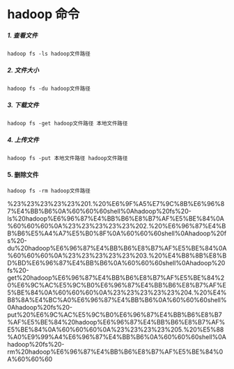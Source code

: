 # hadoop 命令
##### 1. 查看文件

```
hadoop fs -ls hadoop文件路径
```

##### 2. 文件大小

```
hadoop fs -du hadoop文件路径
```

##### 3. 下载文件

```
hadoop fs -get hadoop文件路径 本地文件路径
```

##### 4. 上传文件

```
hadoop fs -put 本地文件路径 hadoop文件路径
```

#### 5. 删除文件

```
hadoop fs -rm hadoop文件路径
```

%23%23%23%23%23%201.%20%E6%9F%A5%E7%9C%8B%E6%96%87%E4%BB%B6%0A%60%60%60shell%0Ahadoop%20fs%20-ls%20hadoop%E6%96%87%E4%BB%B6%E8%B7%AF%E5%BE%84%0A%60%60%60%0A%23%23%23%23%23%202.%20%E6%96%87%E4%BB%B6%E5%A4%A7%E5%B0%8F%0A%60%60%60shell%0Ahadoop%20fs%20-du%20hadoop%E6%96%87%E4%BB%B6%E8%B7%AF%E5%BE%84%0A%60%60%60%0A%23%23%23%23%23%203.%20%E4%B8%8B%E8%BD%BD%E6%96%87%E4%BB%B6%0A%60%60%60shell%0Ahadoop%20fs%20-get%20hadoop%E6%96%87%E4%BB%B6%E8%B7%AF%E5%BE%84%20%E6%9C%AC%E5%9C%B0%E6%96%87%E4%BB%B6%E8%B7%AF%E5%BE%84%0A%60%60%60%0A%23%23%23%23%23%204.%20%E4%B8%8A%E4%BC%A0%E6%96%87%E4%BB%B6%0A%60%60%60shell%0Ahadoop%20fs%20-put%20%E6%9C%AC%E5%9C%B0%E6%96%87%E4%BB%B6%E8%B7%AF%E5%BE%84%20hadoop%E6%96%87%E4%BB%B6%E8%B7%AF%E5%BE%84%0A%60%60%60%0A%23%23%23%23%205.%20%E5%88%A0%E9%99%A4%E6%96%87%E4%BB%B6%0A%60%60%60shell%0Ahadoop%20fs%20-rm%20hadoop%E6%96%87%E4%BB%B6%E8%B7%AF%E5%BE%84%0A%60%60%60